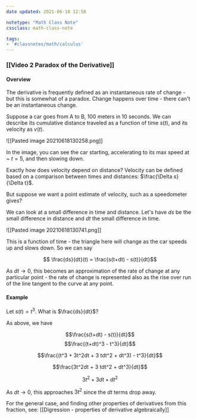 ```yaml
---
date updated: 2021-06-18 12:58

notetype: "Math Class Note"
cssclass: math-class-note

tags: 
- '#classnotes/math/calculus'
---
```


### [[Video 2 Paradox of the Derivative]]

#### Overview

The derivative is frequently defined as an instantaneous rate of change - but this is somewhat of a paradox. Change happens over time - there can't be an instantaneous change. 

Suppose a car goes from A to B, 100 meters in 10 seconds. We can describe its cumulative distance traveled as a function of time $s(t)$, and its velocity as $v(t)$. 

![[Pasted image 20210618130258.png]]

In the image, you can see the car starting, accelerating to its max speed at ~ $t = 5$, and then slowing down. 

Exactly how does velocity depend on distance? Velocity can be defined based on a comparison between times and distances: $\frac{\Delta s}{\Delta t}$. 

But suppose we want a point estimate of velocity, such as a speedometer gives?

We can look at a small difference in time and distance. Let's have $ds$ be the small difference in distance and $dt$ the small difference in time. 

![[Pasted image 20210618130741.png]]

This is a function of time - the triangle here will change as the car speeds up and slows down. So we can say

$$ \frac{ds}{dt}(t) = \frac{s(t+dt) - s(t)}{dt}$$

As $dt \to 0$, this becomes an approximation of the rate of change at any particular point - the rate of change is represented also as the rise over run of the line tangent to the curve at any point. 

#### Example

Let $s(t) = t^3$. What is $\frac{ds}{dt}$?

As above, we have

$$\frac{s(t+dt) - s(t)}{dt}$$
$$\frac{(t+dt)^3 - t^3}{dt}$$

$$\frac{(t^3 + 3t^2dt + 3 tdt^2 + dt^3) - t^3}{dt}$$

$$\frac{3t^2dt + 3 tdt^2 + dt^3}{dt}$$

$$ 3t^2 + 3dt + dt^2$$

As $dt \to 0$, this approaches $3t^2$ since the $dt$ terms drop away. 

For the general case, and finding other properties of derivatives from this fraction, see: [[Digression - properties of derivative algebraically]]